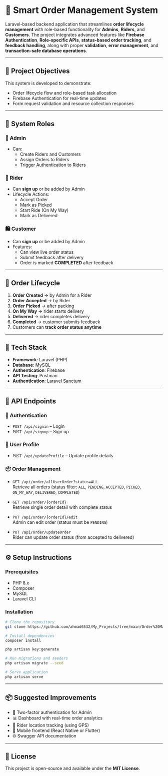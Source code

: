 # 🚚 Smart Order Management System

Laravel-based backend application that streamlines **order lifecycle management** with role-based functionality for **Admins**, **Riders**, and **Customers**. The project integrates advanced features like **Firebase Authentication**, **Role-specific APIs**, **status-based order tracking**, and **feedback handling**, along with proper **validation**, **error management**, and **transaction-safe database operations**.

---

## 🎯 Project Objectives

This system is developed to demonstrate:
- Order lifecycle flow and role-based task allocation
- Firebase Authentication for real-time updates
- Form request validation and resource collection responses


---

## 👥 System Roles

### 👤 Admin

- Can:
  - Create Riders and Customers
  - Assign Orders to Riders
  - Trigger Authentication to Riders

### 🚴 Rider
- Can **sign up** or be added by Admin
- Lifecycle Actions:
  - Accept Order
  - Mark as Picked
  - Start Ride (On My Way)
  - Mark as Delivered

### 🛍️ Customer
- Can **sign up** or be added by Admin
- Features:
  - Can view live order status
  - Submit feedback after delivery
  - Order is marked **COMPLETED** after feedback

---

## 🔁 Order Lifecycle

1. **Order Created** → by Admin for a Rider  
2. **Order Accepted** → by Rider  
3. **Order Picked** → after packing  
4. **On My Way** → rider starts delivery  
5. **Delivered** → rider completes delivery  
6. **Completed** → customer submits feedback  
7. Customers can **track order status anytime**

---

## 🧰 Tech Stack

- **Framework**: Laravel (PHP)
- **Database**: MySQL 
- **Authentication**: Firebase
- **API Testing**: Postman
- **Authentication**: Laravel Sanctum

---

## 📡 API Endpoints

### 🔐 Authentication
- `POST /api/signin` – Login
- `POST /api/signup` – Sign up

### 👤 User Profile
- `POST /api/updateProfile` – Update profile details

### 📦 Order Management
- `GET /api/order/allUserOrder?status=ALL`  
  Retrieve all orders (status filter: `ALL`, `PENDING`, `ACCEPTED`, `PICKED`, `ON_MY_WAY`, `DELIVERED`, `COMPLETED`)

- `GET /api/order/{orderId}`  
  Retrieve single order detail with complete status

- `PUT /api/order/{orderId}/edit`  
  Admin can edit order (status must be `PENDING`)

- `PUT /api/order/updateOrder`  
  Rider can update order status (from accepted to delivered)

---

## ⚙️ Setup Instructions

### Prerequisites
- PHP 8.x
- Composer
- MySQL
- Laravel CLI

### Installation
```bash
# Clone the repository
git clone https://github.com/ahmad6532/My_Projects/tree/main/Order%20Management%20System

# Install dependencies
composer install

php artisan key:generate

# Run migrations and seeders
php artisan migrate --seed

# Serve application
php artisan serve
```

---

## 📦 Suggested Improvements

- 🔐 Two-factor authentication for Admin
- 📊 Dashboard with real-time order analytics
- 📍 Rider location tracking (using GPS)
- 📱 Mobile frontend (React Native or Flutter)
- 🌐 Swagger API documentation

---



## 📝 License

This project is open-source and available under the **MIT License**.

